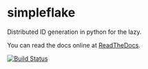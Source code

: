 simpleflake
===========

Distributed ID generation in python for the lazy.

You can read the docs online at [ReadTheDocs](https://simpleflake.readthedocs.org/en/latest/).

[![Build Status](https://travis-ci.org/SawdustSoftware/simple-flake.png)](https://travis-ci.org/SawdustSoftware/simple-flake)
